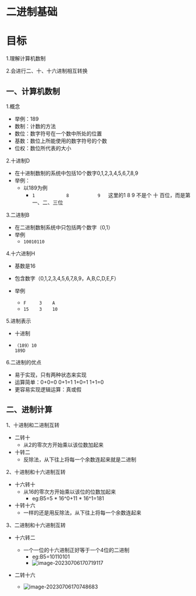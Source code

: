 # 二进制基础

# 目标

1.理解计算机数制

2.会进行二、十、十六进制相互转换

## 一、计算机数制

1.概念

- 举例：189
- 数制：计数的方法
- 数位：数字符号在一个数中所处的位置
- 基数：数位上所能使用的数字符号的个数
- 位权：数位所代表的大小

2.十进制D

- 在十进制数制的系统中包括10个数字0,1,2,3,4,5,6,7,8,9
- 举例：
  - 以189为例
    - `1			8			9	`这里的1 8 9 不是个 十 百位，而是第一、二、三位

3.二进制B

- 在二进制数制系统中只包括两个数字（0,1）
- 举例
  - `10010110`

4.十六进制H

- 基数是16
- 包含数字（0,1,2,3,4,5,6,7,8,9，A,B,C,D,E,F）

- 举例
  - `F     3    A`
  - `15    3    10 `

5.进制表示

- 十进制

- ```
  （189）10
  189D
  ```

6.二进制的优点

- 易于实现，只有两种状态来实现
- 运算简单：0+0=0      0+1=1     1+0=1    1+1=0     
- 更容易实现逻辑运算：真或假

## 二、进制计算

1、十进制和二进制互转

- 二转十
  - 从2的零次方开始乘以该位数加起来
- 十转二
  - 反除法，从下往上将每一个余数连起来就是二进制

2、十进制和十六进制互转

- 十六转十
  - 从16的零次方开始乘以该位的位数加起来
    - eg:B5=5 * 16^0+11 * 16^1=181
- 十转十六
  - 一样的还是用反除法，从下往上将每一个余数连起来

3、二进制和十六进制互转

- 十六转二
  - 一个一位的十六进制正好等于一个4位的二进制
    - eg:B5=10110101
    - ![image-20230706170719117](C:\Users\hp\AppData\Roaming\Typora\typora-user-images\image-20230706170719117.png)

- 二转十六
  - ![image-20230706170748683](C:\Users\hp\AppData\Roaming\Typora\typora-user-images\image-20230706170748683.png)


